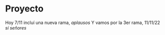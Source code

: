 # Proyecto
Hoy 7/11 incluí una nueva rama, *aplausos*
Y vamos por la 3er rama, 11/11/22 _sí señores_
